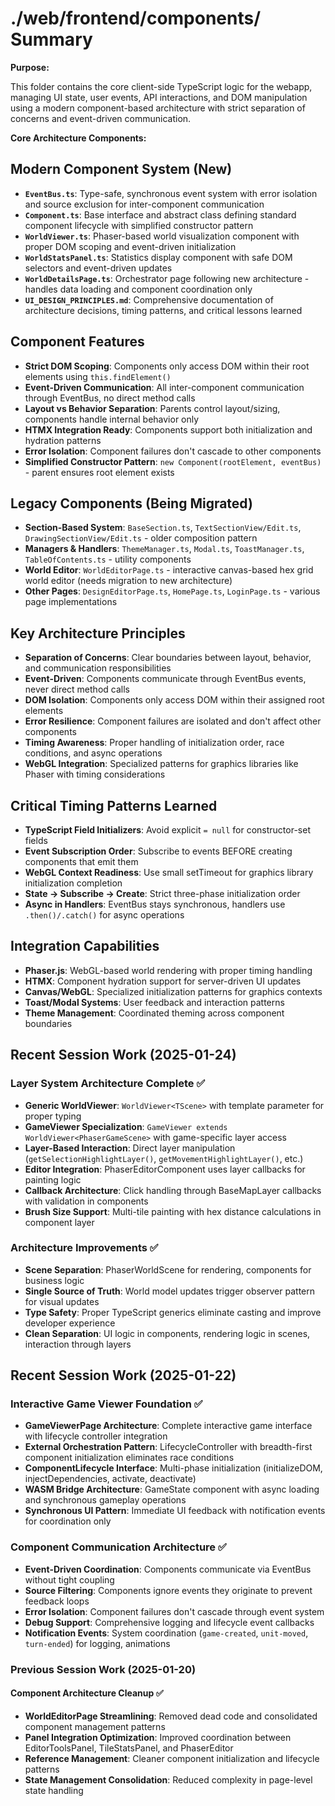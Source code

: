 # ./web/frontend/components/ Summary

**Purpose:**

This folder contains the core client-side TypeScript logic for the webapp, managing UI state, user events, API interactions, and DOM manipulation using a modern component-based architecture with strict separation of concerns and event-driven communication.

**Core Architecture Components:**

## Modern Component System (New)

*   **`EventBus.ts`**: Type-safe, synchronous event system with error isolation and source exclusion for inter-component communication
*   **`Component.ts`**: Base interface and abstract class defining standard component lifecycle with simplified constructor pattern
*   **`WorldViewer.ts`**: Phaser-based world visualization component with proper DOM scoping and event-driven initialization  
*   **`WorldStatsPanel.ts`**: Statistics display component with safe DOM selectors and event-driven updates
*   **`WorldDetailsPage.ts`**: Orchestrator page following new architecture - handles data loading and component coordination only
*   **`UI_DESIGN_PRINCIPLES.md`**: Comprehensive documentation of architecture decisions, timing patterns, and critical lessons learned

## Component Features

*   **Strict DOM Scoping**: Components only access DOM within their root elements using `this.findElement()`
*   **Event-Driven Communication**: All inter-component communication through EventBus, no direct method calls
*   **Layout vs Behavior Separation**: Parents control layout/sizing, components handle internal behavior only
*   **HTMX Integration Ready**: Components support both initialization and hydration patterns
*   **Error Isolation**: Component failures don't cascade to other components
*   **Simplified Constructor Pattern**: `new Component(rootElement, eventBus)` - parent ensures root element exists

## Legacy Components (Being Migrated)

*   **Section-Based System**: `BaseSection.ts`, `TextSectionView/Edit.ts`, `DrawingSectionView/Edit.ts` - older composition pattern
*   **Managers & Handlers**: `ThemeManager.ts`, `Modal.ts`, `ToastManager.ts`, `TableOfContents.ts` - utility components  
*   **World Editor**: `WorldEditorPage.ts` - interactive canvas-based hex grid world editor (needs migration to new architecture)
*   **Other Pages**: `DesignEditorPage.ts`, `HomePage.ts`, `LoginPage.ts` - various page implementations

## Key Architecture Principles

*   **Separation of Concerns**: Clear boundaries between layout, behavior, and communication responsibilities
*   **Event-Driven**: Components communicate through EventBus events, never direct method calls  
*   **DOM Isolation**: Components only access DOM within their assigned root elements
*   **Error Resilience**: Component failures are isolated and don't affect other components
*   **Timing Awareness**: Proper handling of initialization order, race conditions, and async operations
*   **WebGL Integration**: Specialized patterns for graphics libraries like Phaser with timing considerations

## Critical Timing Patterns Learned

*   **TypeScript Field Initializers**: Avoid explicit `= null` for constructor-set fields
*   **Event Subscription Order**: Subscribe to events BEFORE creating components that emit them
*   **WebGL Context Readiness**: Use small setTimeout for graphics library initialization completion
*   **State → Subscribe → Create**: Strict three-phase initialization order
*   **Async in Handlers**: EventBus stays synchronous, handlers use `.then()/.catch()` for async operations

## Integration Capabilities

*   **Phaser.js**: WebGL-based world rendering with proper timing handling
*   **HTMX**: Component hydration support for server-driven UI updates  
*   **Canvas/WebGL**: Specialized initialization patterns for graphics contexts
*   **Toast/Modal Systems**: User feedback and interaction patterns
*   **Theme Management**: Coordinated theming across component boundaries

## Recent Session Work (2025-01-24)

### Layer System Architecture Complete ✅
*   **Generic WorldViewer**: `WorldViewer<TScene>` with template parameter for proper typing
*   **GameViewer Specialization**: `GameViewer extends WorldViewer<PhaserGameScene>` with game-specific layer access
*   **Layer-Based Interaction**: Direct layer manipulation (`getSelectionHighlightLayer()`, `getMovementHighlightLayer()`, etc.)
*   **Editor Integration**: PhaserEditorComponent uses layer callbacks for painting logic
*   **Callback Architecture**: Click handling through BaseMapLayer callbacks with validation in components
*   **Brush Size Support**: Multi-tile painting with hex distance calculations in component layer

### Architecture Improvements ✅
*   **Scene Separation**: PhaserWorldScene for rendering, components for business logic
*   **Single Source of Truth**: World model updates trigger observer pattern for visual updates
*   **Type Safety**: Proper TypeScript generics eliminate casting and improve developer experience
*   **Clean Separation**: UI logic in components, rendering logic in scenes, interaction through layers

## Recent Session Work (2025-01-22)

### Interactive Game Viewer Foundation ✅
*   **GameViewerPage Architecture**: Complete interactive game interface with lifecycle controller integration
*   **External Orchestration Pattern**: LifecycleController with breadth-first component initialization eliminates race conditions
*   **ComponentLifecycle Interface**: Multi-phase initialization (initializeDOM, injectDependencies, activate, deactivate)
*   **WASM Bridge Architecture**: GameState component with async loading and synchronous gameplay operations
*   **Synchronous UI Pattern**: Immediate UI feedback with notification events for coordination only

### Component Communication Architecture ✅  
*   **Event-Driven Coordination**: Components communicate via EventBus without tight coupling
*   **Source Filtering**: Components ignore events they originate to prevent feedback loops
*   **Error Isolation**: Component failures don't cascade through event system
*   **Debug Support**: Comprehensive logging and lifecycle event callbacks
*   **Notification Events**: System coordination (`game-created`, `unit-moved`, `turn-ended`) for logging, animations

### Previous Session Work (2025-01-20)

#### Component Architecture Cleanup ✅
*   **WorldEditorPage Streamlining**: Removed dead code and consolidated component management patterns
*   **Panel Integration Optimization**: Improved coordination between EditorToolsPanel, TileStatsPanel, and PhaserEditor
*   **Reference Management**: Cleaner component initialization and lifecycle patterns
*   **State Management Consolidation**: Reduced complexity in page-level state handling
